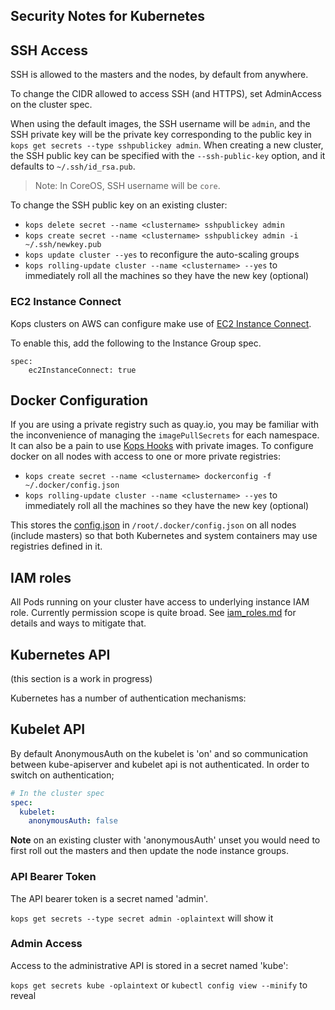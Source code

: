 ## Security Notes for Kubernetes

## SSH Access

SSH is allowed to the masters and the nodes, by default from anywhere.

To change the CIDR allowed to access SSH (and HTTPS), set AdminAccess on the cluster spec.

When using the default images, the SSH username will be `admin`, and the SSH private key will be
the private key corresponding to the public key in `kops get secrets --type sshpublickey admin`.  When
creating a new cluster, the SSH public key can be specified with the `--ssh-public-key` option, and it
defaults to `~/.ssh/id_rsa.pub`.

> Note: In CoreOS, SSH username will be `core`.

To change the SSH public key on an existing cluster:

* `kops delete secret --name <clustername> sshpublickey admin`
* `kops create secret --name <clustername> sshpublickey admin -i ~/.ssh/newkey.pub`
* `kops update cluster --yes` to reconfigure the auto-scaling groups
* `kops rolling-update cluster --name <clustername> --yes` to immediately roll all the machines so they have the new key (optional)

### EC2 Instance Connect

Kops clusters on AWS can configure make use of [EC2 Instance Connect](https://docs.aws.amazon.com/AWSEC2/latest/UserGuide/Connect-using-EC2-Instance-Connect.html).

To enable this, add the following to the Instance Group spec.

```
spec:
    ec2InstanceConnect: true
```


## Docker Configuration

If you are using a private registry such as quay.io, you may be familiar with the inconvenience of managing the `imagePullSecrets` for each namespace. It can also be a pain to use [Kops Hooks](cluster_spec.md#hooks) with private images. To configure docker on all nodes with access to one or more private registries:

* `kops create secret --name <clustername> dockerconfig -f ~/.docker/config.json`
* `kops rolling-update cluster --name <clustername> --yes` to immediately roll all the machines so they have the new key (optional)

This stores the [config.json](https://docs.docker.com/engine/reference/commandline/login/) in `/root/.docker/config.json` on all nodes (include masters) so that both Kubernetes and system containers may use registries defined in it.

## IAM roles

All Pods running on your cluster have access to underlying instance IAM role.
Currently permission scope is quite broad. See [iam_roles.md](iam_roles.md) for details and ways to mitigate that.

## Kubernetes API

(this section is a work in progress)

Kubernetes has a number of authentication mechanisms:

## Kubelet API

By default AnonymousAuth on the kubelet is 'on' and so communication between kube-apiserver and kubelet api is not authenticated. In order to switch on authentication;

```YAML
# In the cluster spec
spec:
  kubelet:
    anonymousAuth: false
```

**Note** on an existing cluster with 'anonymousAuth' unset you would need to first roll out the masters and then update the node instance groups.

### API Bearer Token

The API bearer token is a secret named 'admin'.

`kops get secrets --type secret admin -oplaintext` will show it

### Admin Access

Access to the administrative API is stored in a secret named 'kube':

`kops get secrets kube -oplaintext` or `kubectl config view --minify` to reveal
